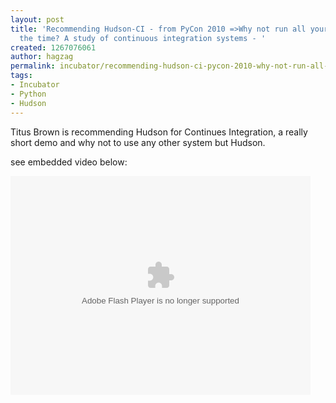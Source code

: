 ```yaml
---
layout: post
title: 'Recommending Hudson-CI - from PyCon 2010 =>Why not run all your tests all
  the time? A study of continuous integration systems - '
created: 1267076061
author: hagzag
permalink: incubator/recommending-hudson-ci-pycon-2010-why-not-run-all-your-tests-all-time-study-continuous
tags:
- Incubator
- Python
- Hudson
---
```

<p>Titus Brown is recommending Hudson for Continues Integration, a really short demo and why not to use any other system but Hudson.</p>
<p>see&nbsp;embedded video below:</p>
<!--break-->
<p><embed height="350" width="480" allowfullscreen="true" allowscriptaccess="always" type="application/x-shockwave-flash" src="http://blip.tv/play/AYHIk1cC"></embed></p>
<p>&nbsp;</p>
